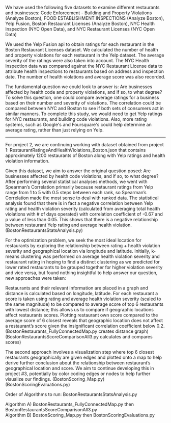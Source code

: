 We have used the following five datasets to examine different restaurants and businesses:
Code Enforcement - Building and Property Violations (Analyze Boston), FOOD ESTABLISHMENT INSPECTIONS (Analyze Boston), Yelp Fusion, Boston Restaurant Licenses (Analyze Boston), NYC Health Inspection (NYC Open Data), and NYC Restaurant Licenses (NYC Open Data)

We used the Yelp Fusion api to obtain ratings for each restaurant in the Boston Restaurant Licenses dataset. 
We calculated the number of health and property violations for each restaurant in the Yelp dataset.
The average severity of the ratings were also taken into account.
The NYC Health Inspection data was compared against the NYC Restaurant License data to attribute health inspections to restaurants based on address and inspection date. The number of health violations and average score was also recorded.

The fundamental question we could look to answer is: Are businesses affected by health code and property violations, and if so, to what degree?
To solve this question, one could compare average ratings for a business based on their number and severity of violations.
The correlation could be compared between NYC and Boston to see if both sets of consumers act in similar manners. To complete this study, we would need to get Yelp ratings for NYC restaurants, and building code violations. Also, more rating systems, such as Google's and Foursquare's could help determine an average rating, rather than just relying on Yelp.


________________________________________________________________________________________________________________________________________


For project 2, we are continuing working with dataset obtained from project 1: RestaurantRatingsAndHealthViolations_Boston.json that contains approximately 1200 restaurants of Boston along with Yelp ratings and health violation information. 

Given this dataset, we aim to answer the original question posed: Are businesses affected by health code violations, and if so, to what degree? After performing several statistical analyses methods, we went with Spearman’s Correlation primarily because restaurant ratings from Yelp range from 1 to 5 with 0.5 steps between each rank, so Spearman’s Correlation made the most sense to deal with ranked data. The statistical analysis found that there is in fact a negative correlation between Yelp rating and health violation severity (calculated from averaging total health violations with # of days operated) with correlation coefficient of -0.67 and p value of less than 0.05. This shows that there is a negative relationship between restaurant Yelp rating and average health violation.
(BostonRestaurantsStatsAnalysis.py)

For the optimization problem, we seek the most ideal location for restaurants by exploring the relationship between rating + health violation severity and geographical location via longitude and latitude. Initially, k-means clustering was performed on average health violation severity and restaurant rating in hoping to find a distinct clustering as we predicted for lower rated restaurants to be grouped together for higher violation severity and vice versa, but found nothing insightful to help answer our question, new approaches were taken:

Restaurants and their relevant information are placed in a graph and distance is calculated based on longitude, latitude. For each restaurant a score is taken using rating and average health violation severity (scaled to the same magnitude) to be compared to average score of top 6 restaurants with lowest distance; this allows us to compare if geographic locations affect restaurants scores. Plotting restaurant own score compared to the average score of 6 closest reveals that geographic location does not affect a restaurant’s score given the insignificant correlation coefficient below 0.2.
(BostonRestaurants_FullyConnectedMap.py creates distance graph)
(BostonRestaurantsScoreComparisonAll3.py calculates and compares scores)

The second approach involves a visualization step where top 6 closest restaurants geographically are given edges and plotted onto a map to help derive further conclusion about the relationship between restaurant’s geographical location and score. We aim to continue developing this in project #3, potentially by color coding edges or nodes to help further visualize our findings.
(BostonScoring_Map.py)
(BostonScoringEvaluations.py)

Order of Algorithms to run:
  BostonRestaurantsStatsAnalysis.py

Algorithm A) BostonRestaurants_FullyConnectedMap.py then BostonRestaurantsScoreComparisonAll3.py  
Algorithm B) BostonScoring_Map.py then BostonScoringEvaluations.py
